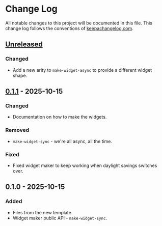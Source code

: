 # Change Log
All notable changes to this project will be documented in this file. This change log follows the conventions of [keepachangelog.com](http://keepachangelog.com/).

## [Unreleased]
### Changed
- Add a new arity to `make-widget-async` to provide a different widget shape.

## [0.1.1] - 2025-10-15
### Changed
- Documentation on how to make the widgets.

### Removed
- `make-widget-sync` - we're all async, all the time.

### Fixed
- Fixed widget maker to keep working when daylight savings switches over.

## 0.1.0 - 2025-10-15
### Added
- Files from the new template.
- Widget maker public API - `make-widget-sync`.

[Unreleased]: https://sourcehost.site/your-name/ferramentas-teste-clojure/compare/0.1.1...HEAD
[0.1.1]: https://sourcehost.site/your-name/ferramentas-teste-clojure/compare/0.1.0...0.1.1
